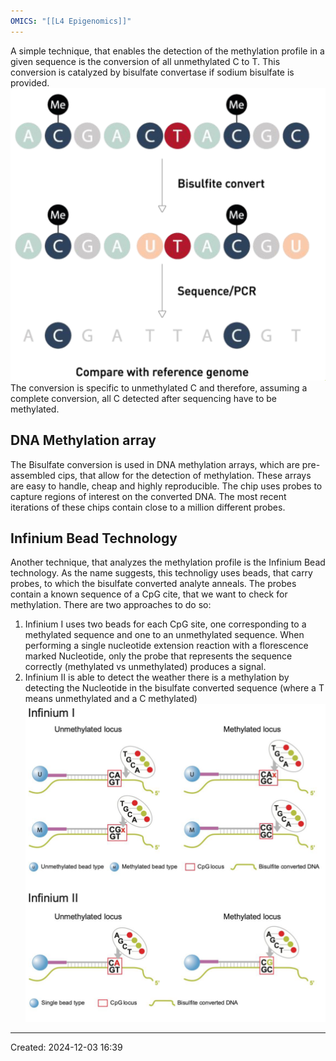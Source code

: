 ```yaml
---
OMICS: "[[L4 Epigenomics]]"
---
```

A simple technique, that enables the detection of the methylation profile in a given sequence is the conversion of all unmethylated C to T. This conversion is catalyzed by bisulfate convertase if sodium bisulfate is provided.![](content/Attachments/Immunotek_Louella_presentation.pptx%209.png)
The conversion is specific to unmethylated C and therefore, assuming a complete conversion, all C detected after sequencing have to be methylated.
## DNA Methylation array
The Bisulfate conversion is used in DNA methylation arrays, which are pre-assembled cips, that allow for the detection of methylation. These arrays are easy to handle, cheap and highly reproducible.
The chip uses probes to capture regions of interest on the converted DNA. The most recent iterations of these chips contain close to a million different probes.

## Infinium Bead Technology
Another technique, that analyzes the methylation profile is the Infinium Bead technology. As the name suggests, this technoligy uses beads, that carry probes, to which the bisulfate converted analyte anneals. The probes contain a known sequence of a CpG cite, that we want to check for methylation. There are two approaches to do so:
1. Infinium I uses two beads for each CpG site, one corresponding to a methylated sequence and one to an unmethylated sequence. When performing a single nucleotide extension reaction with a florescence marked Nucleotide, only the probe that represents the sequence correctly (methylated vs unmethylated) produces a signal.
2. Infinium II is able to detect the weather there is a methylation by detecting the Nucleotide in the bisulfate converted sequence (where a T means unmethylated and a C methylated)![](content/Attachments/Immunotek_Louella_presentation.pptx%2010.png)

---
Created: 2024-12-03 16:39